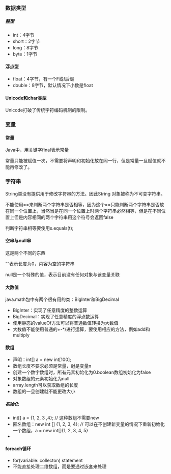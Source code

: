 ### 数据类型

##### 整型

- int：4字节
- short：2字节
- long：8字节
- byte：1字节

#### 浮点型

- float：4字节，有一个F或f后缀
- double：8字节，默认情况下小数是float

#### Unicode和char类型

Unicode打破了传统字符编码机制的限制。

### 变量

#### 常量

Java中，用关键字final表示常量

常量只能被赋值一次，不需要将声明和初始化放在同一行，但是常量一旦赋值就不能再修改了。

### 字符串

String类没有提供用于修改字符串的方法。因此String 对象被称为不可变字符串。

不能使用==来判断两个字符串是否相等，因为这个==只能判断两个字符串是否放在同一个位置上，当然当是在同一个位置上时两个字符串必然相等，但是在不同位置上但是内容相同的两个字符串用这个符号会返回false

判断字符串相等要使用s.equals(t); 

#### 空串与null串

这是两个不同的东西

“”表示长度为0，内容为空的字符串

null是一个特殊的值，表示目前没有任何对象与该变量关联

#### 大数值

java.math包中有两个很有用的类：BigInter和BigDecimal

- BigInter：实现了任意精度的整数运算
- BigDecimal：实现了任意精度的浮点数运算
- 使用静态的valueOf方法可以将普通数值转换为大数值
- 大数值不能使用普通的+-*/进行运算，要使用相应的方法，例如add和multiply

#### 数组

- 声明：int[] a = new int[100];
- 数组长度不要求必须是常量，尅是变量n
- 创建一个数字数组时，所有元素初始化为0.boolean数组初始化为false
- 对象数组的元素初始化为null
- array.length可以获取数组的长度
- 数组的一旦创建就不能更改大小

##### 初始化

- int[] a = {1, 2, 3 ,4}; // 这种数组不需要new
- 匿名数组：new int [] {1, 2, 3, 4}; // 可以在不创建新变量的情况下重新初始化一个数组，a = new int[]{1, 2, 3, 4, 5}
- ​

#### foreach循环

- for(variable: collecton) statement
- 不能直接处理二维数组，而是要通过嵌套来处理